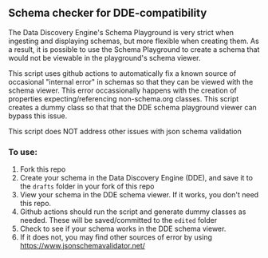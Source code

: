## Schema checker for DDE-compatibility

The Data Discovery Engine's Schema Playground is very strict when ingesting and displaying schemas, but more flexible when creating them. As a result, it is possible to use the Schema Playground to create a schema that would not be viewable in the playground's schema viewer.

This script uses github actions to automatically fix a known source of occasional "internal error" in schemas so that they can be viewed with the schema viewer. This error occassionally happens with the creation of properties expecting/referencing non-schema.org classes. This script creates a dummy class so that that the DDE schema playground viewer can bypass this issue.

This script does NOT address other issues with json schema validation

### To use:
1. Fork this repo
2. Create your schema in the Data Discovery Engine (DDE), and save it to the `drafts` folder in your fork of this repo
3. View your schema in the DDE schema viewer. If it works, you don't need this repo.
4. Github actions should run the script and generate dummy classes as needed. These will be saved/committed to the `edited` folder
5. Check to see if your schema works in the DDE schema viewer.
6. If it does not, you may find other sources of error by using https://www.jsonschemavalidator.net/
